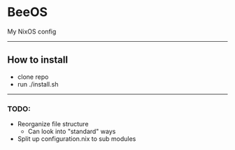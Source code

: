 # **BeeOS**

My NixOS config

---

## How to install
- clone repo
- run ./install.sh

---

### TODO:

- Reorganize file structure
    - Can look into "standard" ways
- Split up configuration.nix to sub modules

